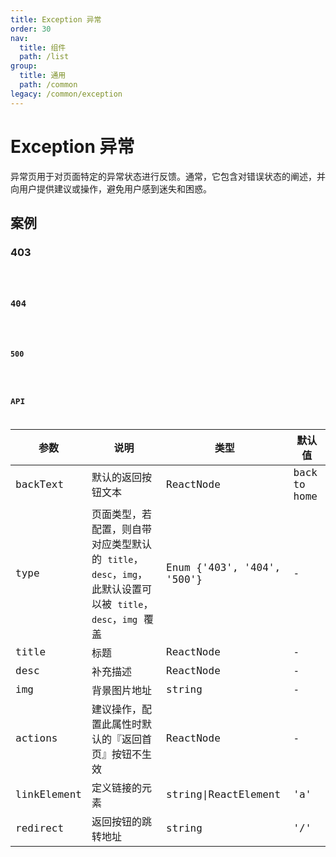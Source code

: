 ```yaml
---
title: Exception 异常
order: 30
nav:
  title: 组件
  path: /list
group:
  title: 通用
  path: /common
legacy: /common/exception
---
```


# Exception 异常

异常页用于对页面特定的异常状态进行反馈。通常，它包含对错误状态的阐述，并向用户提供建议或操作，避免用户感到迷失和困惑。

## 案例

### 403

<code src="./demo/403.tsx" />

### 404

<code src="./demo/404.tsx" />

### 500

<code src="./demo/500.tsx" />

## API

| 参数        | 说明                                                                                                        | 类型                       | 默认值       |
| ----------- | ----------------------------------------------------------------------------------------------------------- | -------------------------- | ------------ |
| backText    | 默认的返回按钮文本                                                                                          | ReactNode                  | back to home |
| type        | 页面类型，若配置，则自带对应类型默认的 `title`，`desc`，`img`，此默认设置可以被 `title`，`desc`，`img` 覆盖 | Enum {'403', '404', '500'} | -            |
| title       | 标题                                                                                                        | ReactNode                  | -            |
| desc        | 补充描述                                                                                                    | ReactNode                  | -            |
| img         | 背景图片地址                                                                                                | string                     | -            |
| actions     | 建议操作，配置此属性时默认的『返回首页』按钮不生效                                                          | ReactNode                  | -            |
| linkElement | 定义链接的元素                                                                                              | string\|ReactElement       | 'a'          |
| redirect    | 返回按钮的跳转地址                                                                                          | string                     | '/'          |
